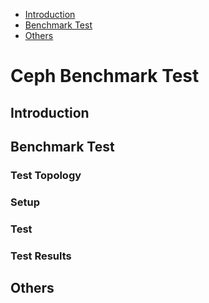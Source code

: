 * [Introduction](#1)
* [Benchmark Test](#2)
* [Others](#3)

# Ceph Benchmark Test 
## <a name="1">Introduction</a>

## <a name="2">Benchmark Test</a>
### Test Topology

### Setup


### Test 


### Test Results
                                           
## <a name="3">Others</a>

